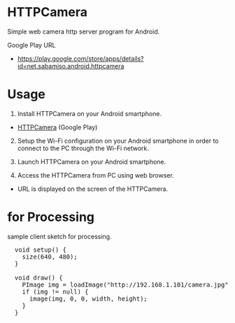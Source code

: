 HTTPCamera
================
Simple web camera http server program for Android.

Google Play URL
* https://play.google.com/store/apps/details?id=net.sabamiso.android.httpcamera


Usage
================
1. Install HTTPCamera on your Android smartphone.
  * [HTTPCamera](https://play.google.com/store/apps/details?id=net.sabamiso.android.httpcamera) (Google Play)

2. Setup the Wi-Fi configuration on your Android smartphone in order to connect to the PC through the Wi-Fi network.

3. Launch HTTPCamera on your Android smartphone.

4. Access the HTTPCamera from PC using web browser.
  * URL is displayed on the screen of the HTTPCamera.

for Processing
================
sample client sketch for processing.

<pre>
  void setup() {
    size(640, 480);
  }
  
  void draw() {
    PImage img = loadImage("http://192.168.1.101/camera.jpg");
    if (img != null) {
      image(img, 0, 0, width, height);
    }
  }
</pre>
